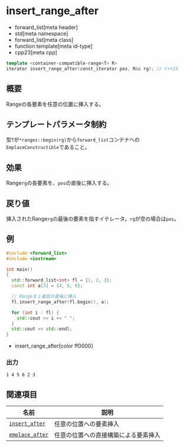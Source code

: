 # insert_range_after
* forward_list[meta header]
* std[meta namespace]
* forward_list[meta class]
* function template[meta id-type]
* cpp23[meta cpp]

```cpp
template <container-compatible-range<T> R>
iterator insert_range_after(const_iterator pos, R&& rg); // C++23
```

## 概要
Rangeの各要素を任意の位置に挿入する。


## テンプレートパラメータ制約
型`T`が`*ranges::begin(rg)`から`forward_list`コンテナへの`EmplaceConstructible`であること。


## 効果
Range`rg`の各要素を、`pos`の直後に挿入する。


## 戻り値
挿入されたRange`rg`の最後の要素を指すイテレータ。`rg`が空の場合は`pos`。


## 例
```cpp example
#include <forward_list>
#include <iostream>

int main()
{
  std::forward_list<int> fl = {1, 2, 3};
  const int a[3] = {4, 5, 6};

  // Rangeを１番目の直後に挿入
  fl.insert_range_after(fl.begin(), a);

  for (int i : fl) {
    std::cout << i << " ";
  }
  std::cout << std::endl;
}
```
* insert_range_after[color ff0000]

### 出力
```
1 4 5 6 2 3
```


## 関連項目

| 名前                                      | 説明                  |
|-------------------------------------------|----------------------|
| [`insert_after`](insert_after.md)         | 任意の位置への要素挿入   |
| [`emplace_after`](emplace_after.md)       | 任意の位置への直接構築による要素挿入 |
